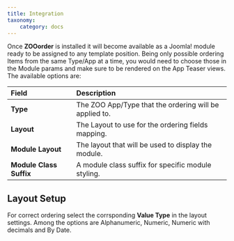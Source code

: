 ```yaml
---
title: Integration
taxonomy:
    category: docs
---
```


Once **ZOOorder** is installed it will become available as a Joomla! module ready to be assigned to any template position. Being only possible ordering Items from the same Type/App at a time, you would need to choose those in the Module params and make sure to be rendered on the App Teaser views. The available options are:

| Field       | Description |
| :---------- | :---------- |
| **Type** | The ZOO App/Type that the ordering will be applied to. |
| **Layout** | The Layout to use for the ordering fields mapping. |
| **Module Layout** | The layout that will be used to display the module. |
| **Module Class Suffix** | A module class suffix for specific module styling. |

## Layout Setup

For correct ordering select the corrsponding **Value Type** in the layout settings. Among the options are Alphanumeric, Numeric, Numeric with decimals and By Date.
